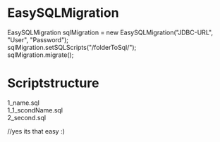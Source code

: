 # EasySQLMigration

EasySQLMigration sqlMigration = new EasySQLMigration("JDBC-URL", "User", "Password");  
sqlMigration.setSQLScripts("/folderToSql/");  
sqlMigration.migrate();  

# Scriptstructure

1_name.sql  
1_1_scondName.sql  
2_second.sql  

//yes its that easy :)
